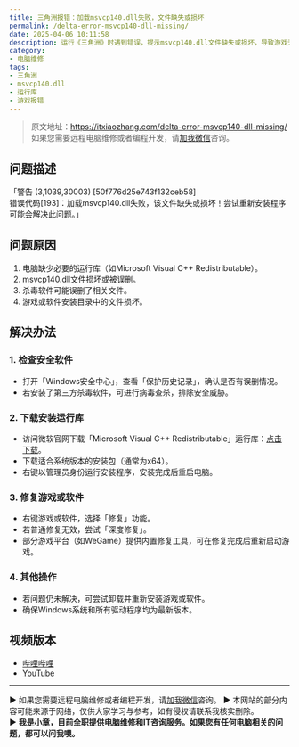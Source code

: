 ```yaml
---
title: 三角洲报错：加载msvcp140.dll失败，文件缺失或损坏
permalink: /delta-error-msvcp140-dll-missing/
date: 2025-04-06 10:11:58
description: 运行《三角洲》时遇到错误，提示msvcp140.dll文件缺失或损坏，导致游戏无法正常启动。可能原因包括缺少必要运行库、文件损坏或被误删。本文提供详细的修复方案，包括安装运行库、使用WeGame修复工具等，帮助快速恢复游戏运行。
category:
- 电脑维修
tags:
- 三角洲
- msvcp140.dll
- 运行库
- 游戏报错
---
```


> 原文地址：<https://itxiaozhang.com/delta-error-msvcp140-dll-missing/>  
> 如果您需要远程电脑维修或者编程开发，请[加我微信](https://itxiaozhang.netlify.app/)咨询。 

## 问题描述  

「警告 (3,1039,30003) [50f776d25e743f132ceb58]  
错误代码[193]：加载msvcp140.dll失败，该文件缺失或损坏！尝试重新安装程序可能会解决此问题。」  

## 问题原因  

1. 电脑缺少必要的运行库（如Microsoft Visual C++ Redistributable）。  
2. msvcp140.dll文件损坏或被误删。  
3. 杀毒软件可能误删了相关文件。  
4. 游戏或软件安装目录中的文件损坏。  

## 解决办法  

### 1. 检查安全软件  

- 打开「Windows安全中心」，查看「保护历史记录」，确认是否有误删情况。  
- 若安装了第三方杀毒软件，可进行病毒查杀，排除安全威胁。  

### 2. 下载安装运行库  

- 访问微软官网下载「Microsoft Visual C++ Redistributable」运行库：[点击下载](https://learn.microsoft.com/zh-cn/cpp/windows/latest-supported-vc-redist?view=msvc-170)。  
- 下载适合系统版本的安装包（通常为x64）。  
- 右键以管理员身份运行安装程序，安装完成后重启电脑。  

### 3. 修复游戏或软件  

- 右键游戏或软件，选择「修复」功能。  
- 若普通修复无效，尝试「深度修复」。  
- 部分游戏平台（如WeGame）提供内置修复工具，可在修复完成后重新启动游戏。  

### 4. 其他操作  

- 若问题仍未解决，可尝试卸载并重新安装游戏或软件。  
- 确保Windows系统和所有驱动程序均为最新版本。  

## 视频版本

- [哔哩哔哩](https://space.bilibili.com/3546607630944387)
- [YouTube](https://www.youtube.com/@itxiaozhang)

---
▶ 如果您需要远程电脑维修或者编程开发，请[加我微信](https://itxiaozhang.netlify.app/)咨询。 
▶ 本网站的部分内容可能来源于网络，仅供大家学习与参考，如有侵权请联系我核实删除。  
▶ **我是小章，目前全职提供电脑维修和IT咨询服务。如果您有任何电脑相关的问题，都可以问我噢。**  
